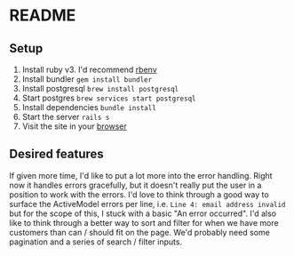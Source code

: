 # README
## Setup
1. Install ruby v3. I'd recommend [rbenv](https://github.com/rbenv/rbenv)
2. Install bundler `gem install bundler`
3. Install postgresql `brew install postgresql`
4. Start postgres `brew services start postgresql`
5. Install dependencies `bundle install`
6. Start the server `rails s`
7. Visit the site in your [browser](http://localhost:3000)

## Desired features

If given more time, I'd like to put a lot more into the error handling. Right now it handles errors gracefully, but it doesn't really put the user in a position to work with the errors. I'd love to think through a good way to surface the ActiveModel errors per line, i.e. `Line 4: email address invalid` but for the scope of this, I stuck with a basic "An error occurred". I'd also like to think through a better way to sort and filter for when we have more customers than can / should fit on the page. We'd probably need some pagination and a series of search / filter inputs.
